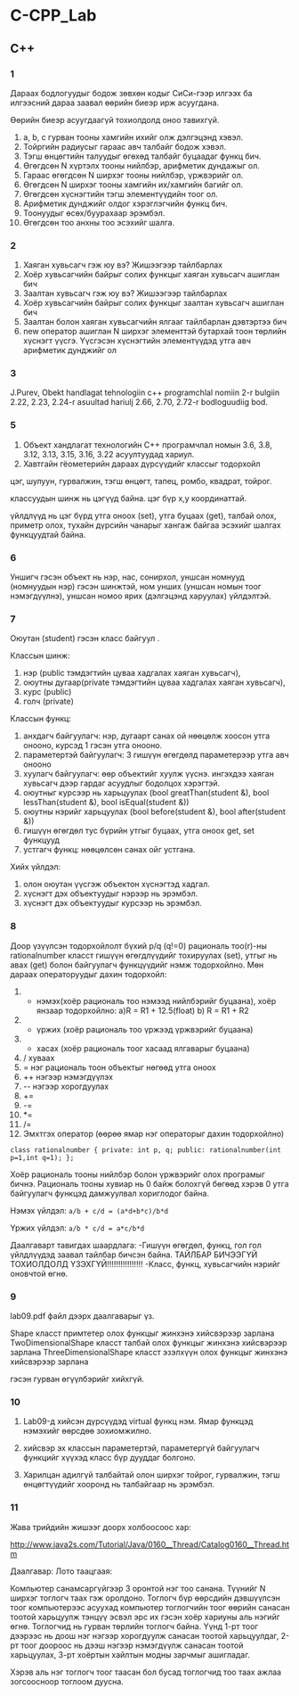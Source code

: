 # C-CPP_Lab

## C++

### 1
Дараах бодлогуудыг бодож зөвхөн кодыг СиСи-гээр илгээх ба илгээсний дараа заавал өөрийн биеэр ирж асуугдана. 

Өөрийн биеэр асуугдаагүй тохиолдолд оноо тавихгүй.

1. a, b, c гурван тооны хамгийн ихийг олж дэлгэцэнд хэвэл.
2. Тойргийн радиусыг гараас авч талбайг бодож хэвэл.
3. Тэгш өнцөгтийн талуудыг өгөхөд талбайг буцаадаг функц бич.
4. Өгөгдсөн N хүртэлх тооны нийлбэр, арифметик дундажыг ол.
5. Гараас өгөгдсөн N ширхэг тооны нийлбэр, үржвэрийг ол.
6. Өгөгдсөн N ширхэг тооны хамгийн их/хамгийн багийг ол.
7. Өгөгдсөн хүснэгтийн тэгш элементүүдийн тоог ол.
8. Арифметик дунджийг олдог хэрэглэгчийн функц бич. 
9. Тоонуудыг өсөх/буурахаар эрэмбэл.
10. Өгөгдсөн тоо анхны тоо эсэхийг шалга.

### 2
1. Хаяган хувьсагч гэж юу вэ? Жишээгээр тайлбарлах
2. Хоёр хувьсагчийн байрыг солих функцыг хаяган хувьсагч ашиглан бич
3. Заалтан хувьсагч гэж юу вэ? Жишээгээр тайлбарлах
4. Хоёр хувьсагчийн байрыг солих функцыг заалтан хувьсагч ашиглан бич
5. Заалтан болон хаяган хувьсагчийн ялгааг тайлбарлан дэвтэртээ бич
6. new оператор ашиглан N ширхэг элементтэй бутархай тоон төрлийн хүснэгт үүсгэ. Үүсгэсэн хүснэгтийн элементүүдэд утга авч арифметик дунджийг ол

### 3

J.Purev, Obekt handlagat tehnologiin c++ programchlal nomiin 2-r bulgiin 2.22, 2.23, 2.24-r asuultad hariulj 2.66, 2.70, 2.72-r bodloguudiig bod.

### 5

1. Объект хандлагат технологийн С++ програмчлал номын 3.6, 3.8, 3.12, 3.13, 3.15, 3.16, 3.22 асуултуудад хариул.
2. Хавтгайн гёометерийн дараах дүрсүүдийг классыг тодорхойл

цэг, шулуун, гурвалжин, тэгш өнцөгт, тапец, ромбо, квадрат, тойрог.

классуудын шинж нь цэгүүд байна. цэг бүр x,y координаттай. 

үйлдлүүд нь цэг бүрд утга оноох (set), утга буцаах (get), талбай олох, приметр олох, тухайн дүрсийн чанарыг хангаж байгаа эсэхийг шалгах функцуудтай байна. 

### 6

Уншигч гэсэн объект  нь нэр, нас, сонирхол, уншсан номнууд (номнуудын нэр) гэсэн шинжтэй, ном унших (уншсан номын тоог нэмэгдүүлнэ), уншсан номоо ярих (дэлгэцэнд харуулах) үйлдэлтэй. 

### 7

Оюутан (student) гэсэн класс байгуул .

Классын шинж: 

1. нэр (public тэмдэгтийн цуваа хадгалах хаяган хувьсагч),
2. оюутны дугаар(private тэмдэгтийн цуваа хадгалах хаяган хувьсагч),
3. курс (public)
4. голч (private) 

Классын функц:

1. анхдагч байгуулагч: нэр, дугаарт санах ой нөөцөлж хоосон утга онооно, курсэд 1 гэсэн утга онооно. 
2. параметертэй байгуулагч: 3 гишүүн өгөгдөлд параметерээр утга авч онооно
3. хуулагч байгуулагч: өөр объектийг хуулж үүснэ. ингэхдээ хаяган хувьсагч дээр гардаг асуудлыг бодолцох хэрэгтэй. 
4. оюутныг курсээр нь харьцуулах (bool greatThan(student &), bool lessThan(student &), bool isEqual(student &))
5. оюутны нэрийг харьцуулах (bool before(student &), bool after(student &))
6. гишүүн өгөгдөл тус бүрийн утгыг буцаах, утга оноох get, set функцууд
7. устгагч функц: нөөцөлсөн санах ойг устгана. 

Хийх үйлдэл:

1. олон оюутан үүсгэж объектон хүснэгтэд хадгал.
2. хүснэгт дэх объектуудыг нэрээр нь эрэмбэл. 
3. хүснэгт дэх объектуудыг курсээр нь эрэмбэл.

### 8

Доор үзүүлсэн тодорхойлолт бүхий p/q (q!=0) рациональ тоо(r)-ны rationalnumber класст 
гишүүн өгөгдлүүдийг тохируулах (set), утгыг нь авах (get) болон байгуулагч функцүүдийг нэмж тодорхойлно.
Мөн дараах операторуудыг дахин тодорхойл:
1. + нэмэх(хоёр рациональ тоо нэмээд нийлбэрийг буцаана), хоёр янзаар тодорхойлно: a)R = R1 + 12.5(float) b) R = R1 + R2
2. * үржих (хоёр рациональ тоо үржээд үржвэрийг буцаана)
3. - хасах (хоёр рациональ тоог хасаад ялгаварыг буцаана)
4. / хуваах
5. = нэг рациональ тоон объектыг нөгөөд утга оноох
6. ++ нэгээр нэмэгдүүлэх
7. -- нэгээр хорогдуулах
8. += 
9. -= 
10. *=
11. /=
12. Эмхтгэх оператор (өөрөө ямар нэг операторыг дахин тодорхойлно)
 
`class rationalnumber
{
 private:
 int p, q;
 public:
 rationalnumber(int p=1,int q=1);
};`
 
Хоёр рациональ тооны нийлбэр болон үржвэрийг олох програмыг бичнэ.
Рациональ тооны хувиар нь 0 байж болохгүй бөгөөд хэрэв 0 утга байгуулагч функцэд дамжуулвал хориглодог байна.

Нэмэх үйлдэл: `a/b + c/d = (a*d+b*c)/b*d`

Үржих үйлдэл: `a/b * c/d = a*c/b*d`

Даалгаварт тавигдах шаардлага:
-Гишүүн өгөгдөл, функц, гол гол үйлдлүүдэд заавал тайлбар бичсэн байна. 
 ТАЙЛБАР БИЧЭЭГҮЙ ТОХИОЛДОЛД ҮЗЭХГҮЙ!!!!!!!!!!!!!!!!
-Класс, функц, хувьсагчийн нэрийг оновчтой өгнө.

### 9

lab09.pdf файл дээрх даалгаварыг үз.

Shape класст примтетер олох функцыг жинхэнэ хийсвэрээр зарлана
TwoDimensionalShape класст талбай олох функцыг жинхэнэ хийсвэрээр зарлана
ThreeDimensionalShape класст эзэлхүүн олох функцыг жинхэнэ хийсвэрээр зарлана
 
гэсэн гурван өгүүлбэрийг хийхгүй. 

### 10


1. Lab09-д хийсэн дүрсүүдэд virtual функц нэм. Ямар функцэд нэмэхийг өөрсдөө зохиомжилно.

2. хийсвэр эх классын параметертэй, параметергүй байгуулагч функцийг хүүхэд класс бүр дууддаг болгоно.

3. Харилцан адилгүй талбайтай олон ширхэг тойрог, гурвалжин, тэгш өнцөгтүүдийг хооронд нь талбайгаар нь эрэмбэл.

### 11

Жава трийдийн жишээг доорх холбоосоос хар:

http://www.java2s.com/Tutorial/Java/0160__Thread/Catalog0160__Thread.htm

Даалгавар: Лото таацгаая:

Компьютер санамсаргүйгээр 3 оронтой нэг тоо санана. Түүнийг N ширхэг тоглогч таах гэж оролдоно. Тоглогч бүр өөрсдийн дэвшүүлсэн тоог компьютерээс асуухад компьютер тоглогчийн тоог өөрийн санасан тоотой харьцуулж тэнцүү эсвэл эрс их гэсэн хоёр хариуны аль нэгийг өгнө. Тоглогчид нь гурван төрлийн тоглогч байна. Үүнд 1-рт тоог дээрээс нь доош нэг нэгээр хорогдуулж санасан тоотой харьцуулдаг, 2-рт тоог доороос нь дээш нэгээр нэмэгдүүлж санасан тоотой харьцуулах, 3-рт хоёртын хайлтын модны зарчмыг ашигладаг. 

Хэрэв аль нэг тоглогч тоог таасан бол бусад тоглогчид тоо таах ажлаа зогсоосноор тоглоом дуусна.
